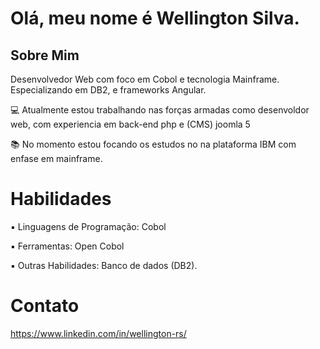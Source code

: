 <!DOCTYPE html>
<h1>Olá, meu nome é Wellington Silva.</h1>
<h2>Sobre Mim</h2>
<body>
<p>Desenvolvedor Web com foco em Cobol e tecnologia Mainframe. Especializando em DB2, e frameworks Angular.</p>

<p> 💻 Atualmente estou trabalhando nas forças armadas como desenvoldor web, com experiencia em back-end php e (CMS) joomla 5</p>
<p> 📚 No momento estou focando os estudos no na plataforma IBM com enfase em mainframe.</p>

<h1>Habilidades</h1>

<p> ▪ Linguagens de Programação: Cobol</p>
<p> ▪ Ferramentas: Open Cobol</p>
<p> ▪ Outras Habilidades: Banco de dados (DB2).</p>

<h1>Contato</h1>
<a href="https://img.shields.io/badge/Twitter-1DA1F2?style=for-the-badge&logo=twitter&logoColor=white">https://www.linkedin.com/in/wellington-rs/</a>



</body>

</html>


